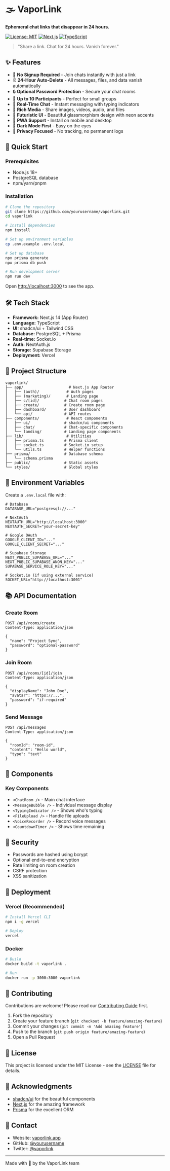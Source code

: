 # 🌫️ VaporLink

**Ephemeral chat links that disappear in 24 hours.**

[![License: MIT](https://img.shields.io/badge/License-MIT-yellow.svg)](https://opensource.org/licenses/MIT)
[![Next.js](https://img.shields.io/badge/Next.js-14-black)](https://nextjs.org/)
[![TypeScript](https://img.shields.io/badge/TypeScript-5.0-blue)](https://www.typescriptlang.org/)

> "Share a link. Chat for 24 hours. Vanish forever."

## ✨ Features

- 🚀 **No Signup Required** - Join chats instantly with just a link
- ⏰ **24-Hour Auto-Delete** - All messages, files, and data vanish automatically
- 🔒 **Optional Password Protection** - Secure your chat rooms
- 👥 **Up to 10 Participants** - Perfect for small groups
- 💬 **Real-Time Chat** - Instant messaging with typing indicators
- 📎 **Rich Media** - Share images, videos, audio, and files
- 🎨 **Futuristic UI** - Beautiful glassmorphism design with neon accents
- 📱 **PWA Support** - Install on mobile and desktop
- 🌙 **Dark Mode First** - Easy on the eyes
- 🔐 **Privacy Focused** - No tracking, no permanent logs

## 🚀 Quick Start

### Prerequisites

- Node.js 18+ 
- PostgreSQL database
- npm/yarn/pnpm

### Installation

```bash
# Clone the repository
git clone https://github.com/yourusername/vaporlink.git
cd vaporlink

# Install dependencies
npm install

# Set up environment variables
cp .env.example .env.local

# Set up database
npx prisma generate
npx prisma db push

# Run development server
npm run dev
```

Open [http://localhost:3000](http://localhost:3000) to see the app.

## 🛠️ Tech Stack

- **Framework:** Next.js 14 (App Router)
- **Language:** TypeScript
- **UI:** shadcn/ui + Tailwind CSS
- **Database:** PostgreSQL + Prisma
- **Real-time:** Socket.io
- **Auth:** NextAuth.js
- **Storage:** Supabase Storage
- **Deployment:** Vercel

## 📁 Project Structure

```
vaporlink/
├── app/                    # Next.js App Router
│   ├── (auth)/            # Auth pages
│   ├── (marketing)/       # Landing page
│   ├── c/[id]/           # Chat room pages
│   ├── create/           # Create room page
│   ├── dashboard/        # User dashboard
│   └── api/              # API routes
├── components/            # React components
│   ├── ui/               # shadcn/ui components
│   ├── chat/             # Chat-specific components
│   └── landing/          # Landing page components
├── lib/                   # Utilities
│   ├── prisma.ts         # Prisma client
│   ├── socket.ts         # Socket.io setup
│   └── utils.ts          # Helper functions
├── prisma/               # Database schema
│   └── schema.prisma
├── public/               # Static assets
└── styles/               # Global styles
```

## 🔧 Environment Variables

Create a `.env.local` file with:

```env
# Database
DATABASE_URL="postgresql://..."

# NextAuth
NEXTAUTH_URL="http://localhost:3000"
NEXTAUTH_SECRET="your-secret-key"

# Google OAuth
GOOGLE_CLIENT_ID="..."
GOOGLE_CLIENT_SECRET="..."

# Supabase Storage
NEXT_PUBLIC_SUPABASE_URL="..."
NEXT_PUBLIC_SUPABASE_ANON_KEY="..."
SUPABASE_SERVICE_ROLE_KEY="..."

# Socket.io (if using external service)
SOCKET_URL="http://localhost:3001"
```

## 📚 API Documentation

### Create Room

```http
POST /api/rooms/create
Content-Type: application/json

{
  "name": "Project Sync",
  "password": "optional-password"
}
```

### Join Room

```http
POST /api/rooms/[id]/join
Content-Type: application/json

{
  "displayName": "John Doe",
  "avatar": "https://...",
  "password": "if-required"
}
```

### Send Message

```http
POST /api/messages
Content-Type: application/json

{
  "roomId": "room-id",
  "content": "Hello world",
  "type": "text"
}
```

## 🎨 Components

### Key Components

- `<ChatRoom />` - Main chat interface
- `<MessageBubble />` - Individual message display
- `<TypingIndicator />` - Shows who's typing
- `<FileUpload />` - Handle file uploads
- `<VoiceRecorder />` - Record voice messages
- `<CountdownTimer />` - Shows time remaining

## 🔐 Security

- Passwords are hashed using bcrypt
- Optional end-to-end encryption
- Rate limiting on room creation
- CSRF protection
- XSS sanitization

## 🚢 Deployment

### Vercel (Recommended)

```bash
# Install Vercel CLI
npm i -g vercel

# Deploy
vercel
```

### Docker

```bash
# Build
docker build -t vaporlink .

# Run
docker run -p 3000:3000 vaporlink
```

## 🤝 Contributing

Contributions are welcome! Please read our [Contributing Guide](CONTRIBUTING.md) first.

1. Fork the repository
2. Create your feature branch (`git checkout -b feature/amazing-feature`)
3. Commit your changes (`git commit -m 'Add amazing feature'`)
4. Push to the branch (`git push origin feature/amazing-feature`)
5. Open a Pull Request

## 📝 License

This project is licensed under the MIT License - see the [LICENSE](LICENSE) file for details.

## 🙏 Acknowledgments

- [shadcn/ui](https://ui.shadcn.com/) for the beautiful components
- [Next.js](https://nextjs.org/) for the amazing framework
- [Prisma](https://www.prisma.io/) for the excellent ORM

## 📧 Contact

- Website: [vaporlink.app](https://vaporlink.app)
- GitHub: [@yourusername](https://github.com/yourusername)
- Twitter: [@vaporlink](https://twitter.com/vaporlink)

---

Made with 💜 by the VaporLink team
